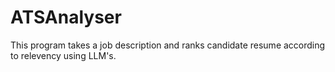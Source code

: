 # ATSAnalyser

This program takes a job description and ranks candidate resume according to relevency using LLM's.
